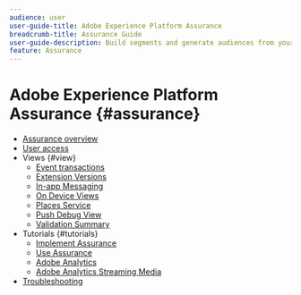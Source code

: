 ```yaml
---
audience: user
user-guide-title: Adobe Experience Platform Assurance
breadcrumb-title: Assurance Guide
user-guide-description: Build segments and generate audiences from your Real-Time Customer Profile data.
feature: Assurance
---
```


# Adobe Experience Platform Assurance {#assurance}

- [Assurance overview](./home.md)
- [User access](./user-access.md)
- Views {#view}
  - [Event transactions](./views/event-transactions.md)
  - [Extension Versions](./views/extension-versions.md)
  - [In-app Messaging](./views/in-app-messaging.md)
  - [On Device Views](./views/on-device-views.md)
  - [Places Service](./views/places-service.md)
  - [Push Debug View](./views/push-debug-view.md)
  - [Validation Summary](./views/validation-summary.md)
- Tutorials {#tutorials}
  - [Implement Assurance](./tutorials/implement-assurance.md)
  - [Use Assurance](./tutorials/using-assurance.md)
  - [Adobe Analytics](./tutorials/adobe-analytics.md)
  - [Adobe Analytics Streaming Media](./tutorials/adobe-analytics-streaming-media.md)
- [Troubleshooting](./troubleshooting.md)